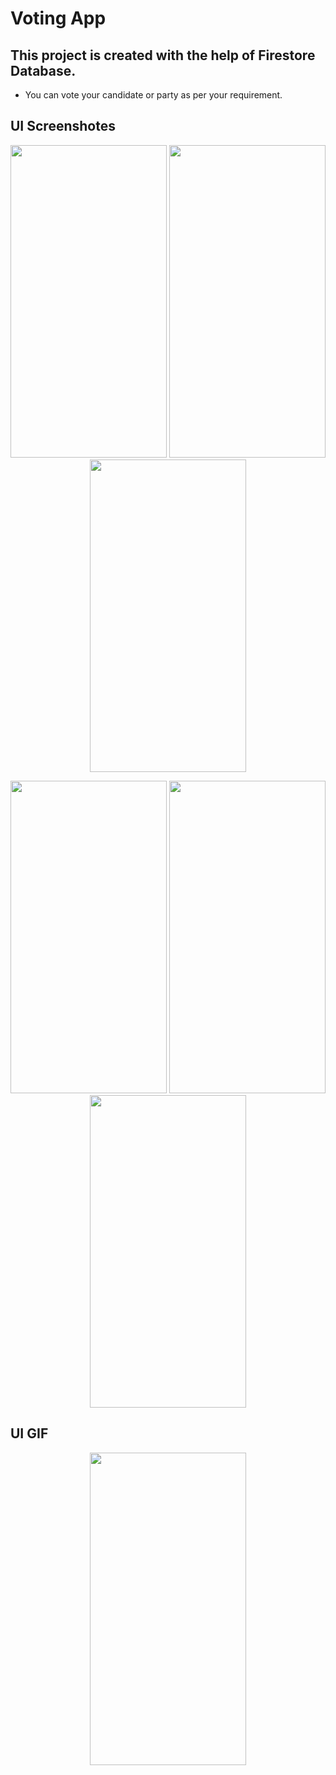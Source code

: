 # Voting App  

## This project is created with the help of Firestore Database.


- You can vote your candidate or party as per your requirement.


## UI Screenshotes

<p align=center>
<img src="https://user-images.githubusercontent.com/111565916/214799563-fb4d8ec9-f644-4ec2-ae4e-08f0a11b60e2.jpg" height=500 width=250>
<img src="https://user-images.githubusercontent.com/111565916/214799659-42061a22-b1bc-4da2-aaeb-4c12c8fc7c9b.jpg" height=500 width=250>
<img src="https://user-images.githubusercontent.com/111565916/214799695-93e2afb6-07c4-4447-b288-d29f63df3cde.jpg" height=500 width=250>
</p>

<p align=center>
<img src="https://user-images.githubusercontent.com/111565916/214799876-00c611e8-0714-4923-970b-ac421962a35e.jpg" height=500 width=250>
<img src="https://user-images.githubusercontent.com/111565916/214799755-029ccf20-8caa-4cac-b5a1-c165992b5cfe.jpg" height=500 width=250>
<img src="https://user-images.githubusercontent.com/111565916/214799734-635d3f79-e8fb-43fb-a18d-e70ff773fe15.jpg" height=500 width=250>
</p>

## UI GIF
<p align=center>
<img src="https://user-images.githubusercontent.com/111565916/214800160-bdf82a4c-da17-44e8-af7a-1044c38cc5fd.gif" height=500 width=250>
</p>
